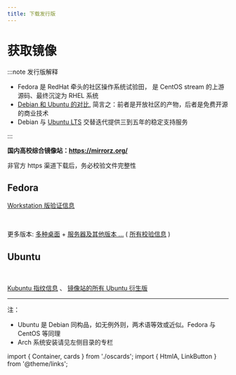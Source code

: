 ```yaml
---
title: 下载发行版
---
```


# 获取镜像

:::note 发行版解释

- Fedora 是 RedHat 牵头的社区操作系统试验田，
  是 CentOS stream 的上游源码、最终沉淀为 RHEL 系统
- [Debian 和 Ubuntu 的对比](https://www.toutiao.com/article/7003371708354658852/),
  简言之：前者是开放社区的产物，后者是免费开源的商业技术
- Debian 与 [Ubuntu LTS](https://www.toutiao.com/article/6872706707538051588/) 交替迭代提供三到五年的稳定支持服务

:::

**国内高校综合镜像站：https://mirrorz.org/**

<div className="alert alert--warning">
非官方 https 渠道下载后，务必校验文件完整性
</div>

## Fedora

[Workstation 版验证信息](https://getfedora.org/zh_Hans_CN/security/)

<Container>
    <cards.FedoraWorkstation />
    <cards.FedoraKdePlasma />
</Container>

<br/>

更多版本:
[多种桌面](https://spins.fedoraproject.org/zh_Hans_CN/) +
[服务器及其他版本 ...](https://getfedora.org/zh_Hans_CN/server/download/)
( [所有校验信息](https://pagure.io/fedora-web/websites/blob/master/f/sites/getfedora.org/static/checksums) )

## Ubuntu

<Container>
    <cards.Ubuntu />
    <cards.Kubuntu />
</Container>

<br/>

[Kubuntu 指纹信息](https://kubuntu.org/alternative-downloads/#:~:text=Checksums)
、
[镜像站的所有 Ubuntu 衍生版](https://mirrorz.org/os/Ubuntu%E8%A1%8D%E7%94%9F%E7%89%88)

---

注：

- Ubuntu 是 Debian 同构品，如无例外则，两术语等效或近似。Fedora 与 CentOS 等同理
- Arch 系统安装请见左侧目录的专栏

import { Container, cards } from './oscards';
import { HtmlA, LinkButton } from '@theme/links';
